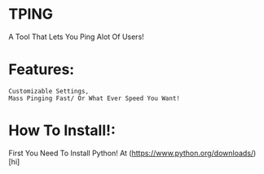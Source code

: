  # TPING 
 A Tool That Lets You Ping Alot Of Users!

# Features:
```
Customizable Settings,
Mass Pinging Fast/ Or What Ever Speed You Want!
```


# How To Install!: 
First You Need To Install Python! At (https://www.python.org/downloads/)[hi]
